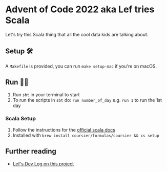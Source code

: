# Advent of Code 2022 aka Lef tries Scala

Let's try this Scala thing that all the cool data kids are talking about.

## Setup 🛠️

A `Makefile` is provided, you can run `make setup-mac` if you're on macOS.

## Run 🏃‍♂️

1. Run `sbt` in your terminal to start
2. To run the scripts in `sbt` do: `run number_of_day` e.g. `run 1` to run the 1st day

### Scala Setup

1. Follow the instructions for the [official scala docs](https://docs.scala-lang.org/getting-started/index.html)
2. Installed with `brew install coursier/formulas/coursier && cs setup`

## Further reading

- [Lef's Dev Log on this project](docs/notes.md)

